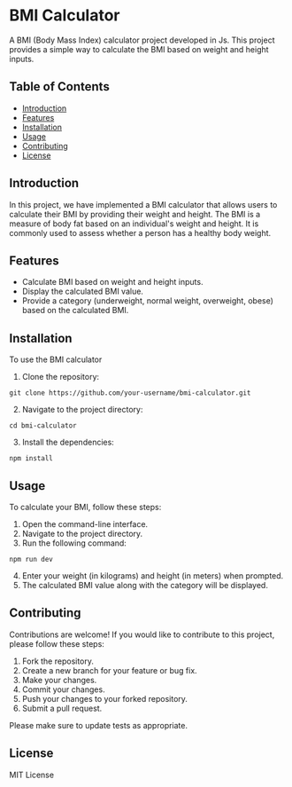 # BMI Calculator

A BMI (Body Mass Index) calculator project developed in Js. This project provides a simple way to calculate the BMI based on weight and height inputs.

## Table of Contents

- [Introduction](#introduction)
- [Features](#features)
- [Installation](#installation)
- [Usage](#usage)
- [Contributing](#contributing)
- [License](#license)

## Introduction

In this project, we have implemented a BMI calculator that allows users to calculate their BMI by providing their weight and height. The BMI is a measure of body fat based on an individual's weight and height. It is commonly used to assess whether a person has a healthy body weight.

## Features

- Calculate BMI based on weight and height inputs.
- Display the calculated BMI value.
- Provide a category (underweight, normal weight, overweight, obese) based on the calculated BMI.

## Installation

To use the BMI calculator

1. Clone the repository:
```
git clone https://github.com/your-username/bmi-calculator.git

```
2. Navigate to the project directory:
```
cd bmi-calculator

```
3. Install the dependencies:
```
npm install

```
## Usage

To calculate your BMI, follow these steps:

1. Open the command-line interface.
2. Navigate to the project directory.
3. Run the following command:
```
npm run dev
```
4. Enter your weight (in kilograms) and height (in meters) when prompted.
5. The calculated BMI value along with the category will be displayed.

## Contributing

Contributions are welcome! If you would like to contribute to this project, please follow these steps:

1. Fork the repository.
2. Create a new branch for your feature or bug fix.
3. Make your changes.
4. Commit your changes.
5. Push your changes to your forked repository.
6. Submit a pull request.

Please make sure to update tests as appropriate.

## License

MIT License 